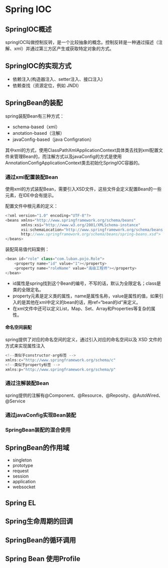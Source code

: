 # Spring IOC

## SpringIOC概述

springIOC叫做控制反转，是一个比较抽象的概念。控制反转是一种通过描述（注解、xml）并通过第三方区产生或获取特定对象的方式。

## SpringIOC的实现方式

- 依赖注入(构造器注入、setter注入、接口注入)
- 依赖查找（资源定位，例如 JNDI）  

## SpringBean的装配

spring装配Bean有三种方式：

- schema-based（xml）
- anotation-based（注解）
- javaConfig-based（java Configration）

其中xml的方式，使用ClassPathXmlApplicationContext具体类去找到xml配置文件来管理Bean的，而注解方式以及javaConfig的方式是使用AnnotationConfigApplicationContext类去初始化SpringIOC容器的。

### 通过xml配置装配Bean

使用xml的方式装配Bean，需要引入XSD文件，这些文件会定义配置Bean的一些元素，在IDE中会有提示。

配置文件中根元素的定义：

```java
<?xml version="1.0" encoding="UTF-8"?>
<beans xmlns="http://www.springframework.org/schema/beans"
       xmlns:xsi="http://www.w3.org/2001/XMLSchema-instance"
       xsi:schemaLocation="http://www.springframework.org/schema/beans 
       http://www.springframework.org/schema/beans/spring-beans.xsd">
</beans>
```

装配简易值代码案例：

```java
<bean id="role" class="com.luban.pojo.Role">
    <property name="id" value="1"></property>
    <property name="roleName" value="高级工程师"></property>
</bean>
```

- id属性是spring找到这个Bean的编号，不写的话，默认为全限定名；class是类的全限定名。
- property元素是定义类的属性，name是属性名称，value是属性的值，如果引入的是其他在xml中定义的bean的话，用ref=“bean的id”来定义。
- 在xml文件中还可以定义List，Map、Set、Array和Properties等复杂的属性。

#### 命名空间装配

spring提供了对应的命名空间的定义，通过引入对应的命名空间以及 XSD 文件的方式来实现属性注入

```java
<!--类似于constructor-arg标签 -->
xmlns:c="http://www.springframework.org/schema/c"
<!--类似于property标签 -->
xmlns:p="http://www.springframework.org/schema/p"
```

### 通过注解装配Bean

spring提供的注解有@Component、@Resource、@Reposity、@AutoWired、@Service

### 通过javaConfig实现Bean装配

### SpringBean装配的混合使用

## SpringBean的作用域

- singleton
- prototype
- request
- session
- application
- websocket

## Spring EL

## Spring生命周期的回调

## SpringBean的循环调用

## Spring Bean 使用Profile
